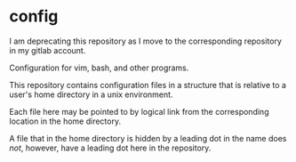 # config

I am deprecating this repository as I move to the corresponding repository in
my gitlab account.


Configuration for vim, bash, and other programs.

This repository contains configuration files in a structure that is relative to
a user's home directory in a unix environment.

Each file here may be pointed to by logical link from the corresponding
location in the home directory.

A file that in the home directory is hidden by a leading dot in the name does
*not*, however, have a leading dot here in the repository.

